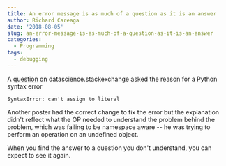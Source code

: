 ```yaml
---
title: An error message is as much of a question as it is an answer
author: Richard Careaga
date: '2018-08-05'
slug: an-error-message-is-as-much-of-a-question-as-it-is-an-answer
categories:
  - Programming
tags:
  - debugging
---
```


A [question](https://goo.gl/Z6jfuT) on datascience.stackexchange asked the reason for a Python syntax error

    SyntaxError: can't assign to literal
    
Another poster had the correct change to fix the error but the explanation didn't reflect what the OP needed to understand the problem behind the problem, which was failing to be namespace aware -- he was trying to perform an operation on an undefined object.

When you find the answer to a question you don't understand, you can expect to see it again.
